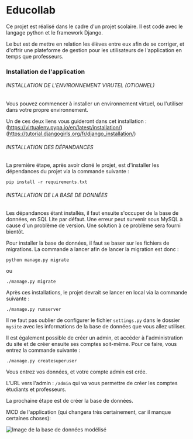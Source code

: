 # Educollab

Ce projet est réalisé dans le cadre d'un projet scolaire. Il est codé avec le langage python et le framework Django. 

Le but est de mettre en relation les élèves entre eux afin de se corriger, et d'offrir une plateforme de gestion pour les utilisateurs de l'application en temps que professeurs.

### Installation de l'application 

###### INSTALLATION DE L'ENVIRONNEMENT VIRUTEL (OTIONNEL)
Vous pouvez commencer à installer un environnement virtuel, ou l'utiliser dans votre propre environnement. 

Un de ces deux liens vous guideront dans cet installation : 
(https://virtualenv.pypa.io/en/latest/installation/)
(https://tutorial.djangogirls.org/fr/django_installation/)

###### INSTALLATION DES DÉPANDANCES 

La première étape, après avoir cloné le projet, est d'installer les dépendances du projet via la commande suivante : 

```
pip install -r requirements.txt
```

###### INSTALLATION DE LA BASE DE DONNÉES 

Les dépandances étant installés, il faut ensuite s'occuper de la base de données, en SQL Lite par défaut. Une erreur peut survenir sous MySQL à cause d'un problème de version. Une solution à ce problème sera fourni bientôt. 

Pour installer la base de données, il faut se baser sur les fichiers de migrations. La commande a lancer afin de lancer la migration est donc : 

```
python manage.py migrate
```

ou 

```
./manage.py migrate
```

Après ces installations, le projet devrait se lancer en local via la commande suivante : 

```
./manage.py runserver
```

Il ne faut pas oublier de configurer le fichier ```settings.py``` dans le dossier ```mysite``` avec les informations de la base de données que vous allez utiliser. 

Il est également possible de créer un admin, et accéder à l'administration du site et de créer ensuite ses comptes soit-même. Pour ce faire, vous entrez la commande suivante  : 

```
./manage.py createsuperuser
```

Vous entrez vos données, et votre compte admin est crée.

L'URL vers l'admin :  ```/admin``` qui va vous permettre de créer les comptes étudiants et professeurs. 

La prochaine étape est de créer la base de données.

MCD de l'application (qui changera très certainement, car il manque certaines choses):

![Image de la base de données modélisé](https://i.ibb.co/ZKN2x61/Capture-d-e-cran-2019-10-27-a-16-41-14.png)

